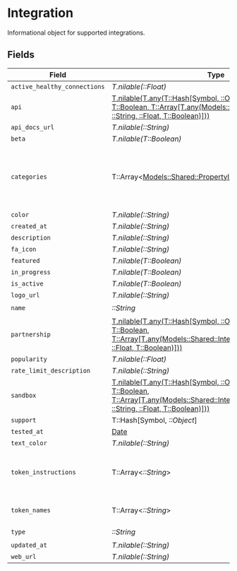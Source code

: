 # Integration

Informational object for supported integrations.


## Fields

| Field                                                                                                                                                                                                    | Type                                                                                                                                                                                                     | Required                                                                                                                                                                                                 | Description                                                                                                                                                                                              |
| -------------------------------------------------------------------------------------------------------------------------------------------------------------------------------------------------------- | -------------------------------------------------------------------------------------------------------------------------------------------------------------------------------------------------------- | -------------------------------------------------------------------------------------------------------------------------------------------------------------------------------------------------------- | -------------------------------------------------------------------------------------------------------------------------------------------------------------------------------------------------------- |
| `active_healthy_connections`                                                                                                                                                                             | *T.nilable(::Float)*                                                                                                                                                                                     | :heavy_minus_sign:                                                                                                                                                                                       | N/A                                                                                                                                                                                                      |
| `api`                                                                                                                                                                                                    | [T.nilable(T.any(T::Hash[Symbol, ::Object], ::String, ::Float, T::Boolean, T::Array[T.any(Models::Shared::Integration1, ::String, ::Float, T::Boolean)]))](../../models/shared/api.md)                   | :heavy_minus_sign:                                                                                                                                                                                       | N/A                                                                                                                                                                                                      |
| `api_docs_url`                                                                                                                                                                                           | *T.nilable(::String)*                                                                                                                                                                                    | :heavy_minus_sign:                                                                                                                                                                                       | N/A                                                                                                                                                                                                      |
| `beta`                                                                                                                                                                                                   | *T.nilable(T::Boolean)*                                                                                                                                                                                  | :heavy_minus_sign:                                                                                                                                                                                       | N/A                                                                                                                                                                                                      |
| `categories`                                                                                                                                                                                             | T::Array<[Models::Shared::PropertyIntegrationCategories](../../models/shared/propertyintegrationcategories.md)>                                                                                          | :heavy_check_mark:                                                                                                                                                                                       | The categories of support solutions that this integration has                                                                                                                                            |
| `color`                                                                                                                                                                                                  | *T.nilable(::String)*                                                                                                                                                                                    | :heavy_minus_sign:                                                                                                                                                                                       | N/A                                                                                                                                                                                                      |
| `created_at`                                                                                                                                                                                             | *T.nilable(::String)*                                                                                                                                                                                    | :heavy_minus_sign:                                                                                                                                                                                       | N/A                                                                                                                                                                                                      |
| `description`                                                                                                                                                                                            | *T.nilable(::String)*                                                                                                                                                                                    | :heavy_minus_sign:                                                                                                                                                                                       | N/A                                                                                                                                                                                                      |
| `fa_icon`                                                                                                                                                                                                | *T.nilable(::String)*                                                                                                                                                                                    | :heavy_minus_sign:                                                                                                                                                                                       | N/A                                                                                                                                                                                                      |
| `featured`                                                                                                                                                                                               | *T.nilable(T::Boolean)*                                                                                                                                                                                  | :heavy_minus_sign:                                                                                                                                                                                       | N/A                                                                                                                                                                                                      |
| `in_progress`                                                                                                                                                                                            | *T.nilable(T::Boolean)*                                                                                                                                                                                  | :heavy_minus_sign:                                                                                                                                                                                       | N/A                                                                                                                                                                                                      |
| `is_active`                                                                                                                                                                                              | *T.nilable(T::Boolean)*                                                                                                                                                                                  | :heavy_minus_sign:                                                                                                                                                                                       | N/A                                                                                                                                                                                                      |
| `logo_url`                                                                                                                                                                                               | *T.nilable(::String)*                                                                                                                                                                                    | :heavy_minus_sign:                                                                                                                                                                                       | N/A                                                                                                                                                                                                      |
| `name`                                                                                                                                                                                                   | *::String*                                                                                                                                                                                               | :heavy_check_mark:                                                                                                                                                                                       | N/A                                                                                                                                                                                                      |
| `partnership`                                                                                                                                                                                            | [T.nilable(T.any(T::Hash[Symbol, ::Object], ::String, ::Float, T::Boolean, T::Array[T.any(Models::Shared::IntegrationSchemas1, ::String, ::Float, T::Boolean)]))](../../models/shared/partnership.md)    | :heavy_minus_sign:                                                                                                                                                                                       | N/A                                                                                                                                                                                                      |
| `popularity`                                                                                                                                                                                             | *T.nilable(::Float)*                                                                                                                                                                                     | :heavy_minus_sign:                                                                                                                                                                                       | N/A                                                                                                                                                                                                      |
| `rate_limit_description`                                                                                                                                                                                 | *T.nilable(::String)*                                                                                                                                                                                    | :heavy_minus_sign:                                                                                                                                                                                       | N/A                                                                                                                                                                                                      |
| `sandbox`                                                                                                                                                                                                | [T.nilable(T.any(T::Hash[Symbol, ::Object], ::String, ::Float, T::Boolean, T::Array[T.any(Models::Shared::IntegrationSchemasSandbox1, ::String, ::Float, T::Boolean)]))](../../models/shared/sandbox.md) | :heavy_minus_sign:                                                                                                                                                                                       | N/A                                                                                                                                                                                                      |
| `support`                                                                                                                                                                                                | T::Hash[Symbol, *::Object*]                                                                                                                                                                              | :heavy_minus_sign:                                                                                                                                                                                       | N/A                                                                                                                                                                                                      |
| `tested_at`                                                                                                                                                                                              | [Date](https://ruby-doc.org/stdlib-2.6.1/libdoc/date/rdoc/Date.html)                                                                                                                                     | :heavy_minus_sign:                                                                                                                                                                                       | N/A                                                                                                                                                                                                      |
| `text_color`                                                                                                                                                                                             | *T.nilable(::String)*                                                                                                                                                                                    | :heavy_minus_sign:                                                                                                                                                                                       | N/A                                                                                                                                                                                                      |
| `token_instructions`                                                                                                                                                                                     | T::Array<*::String*>                                                                                                                                                                                     | :heavy_minus_sign:                                                                                                                                                                                       | instructions for the user on how to find the token/key                                                                                                                                                   |
| `token_names`                                                                                                                                                                                            | T::Array<*::String*>                                                                                                                                                                                     | :heavy_minus_sign:                                                                                                                                                                                       | if auth_types = 'token'                                                                                                                                                                                  |
| `type`                                                                                                                                                                                                   | *::String*                                                                                                                                                                                               | :heavy_check_mark:                                                                                                                                                                                       | N/A                                                                                                                                                                                                      |
| `updated_at`                                                                                                                                                                                             | *T.nilable(::String)*                                                                                                                                                                                    | :heavy_minus_sign:                                                                                                                                                                                       | N/A                                                                                                                                                                                                      |
| `web_url`                                                                                                                                                                                                | *T.nilable(::String)*                                                                                                                                                                                    | :heavy_minus_sign:                                                                                                                                                                                       | N/A                                                                                                                                                                                                      |